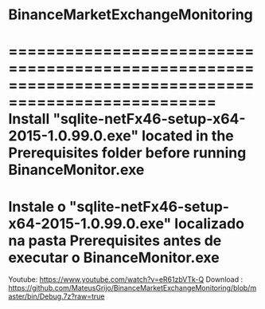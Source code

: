# BinanceMarketExchangeMonitoring

====================================================================================================
Install "sqlite-netFx46-setup-x64-2015-1.0.99.0.exe" located in the Prerequisites folder before running BinanceMonitor.exe
====================================================================================================
Instale o "sqlite-netFx46-setup-x64-2015-1.0.99.0.exe" localizado na pasta Prerequisites antes de executar o BinanceMonitor.exe
====================================================================================================

Youtube: https://www.youtube.com/watch?v=eR61zbVTk-Q
Download : https://github.com/MateusGrijo/BinanceMarketExchangeMonitoring/blob/master/bin/Debug.7z?raw=true
